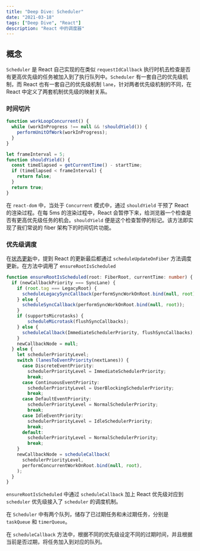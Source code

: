 ```yaml
---
title: "Deep Dive: Scheduler"
date: "2021-03-18"
tags: ["Deep Dive", "React"]
description: "React 中的调度器"
---
```


## 概念

`Scheduler` 是 React 自己实现的在类似 `requestIdCallback` 执行时机去检查是否有更高优先级的任务被加入到了执行队列中。`Scheduler` 有一套自己的优先级机制，而 React 也有一套自己的优先级机制 `lane`，针对两者优先级机制的不同，在 React 中定义了两套机制优先级的映射关系。

### 时间切片

```ts
function workLoopConcurrent() {
  while (workInProgress !== null && !shouldYield()) {
    performUnitOfWork(workInProgress);
  }
}

let frameInterval = 5;
function shouldYield() {
  const timeElapsed = getCurrentTime() - startTime;
  if (timeElapsed < frameInterval) {
    return false;
  }
  return true;
}
```

在 `react-dom` 中，当处于 `Concurrent` 模式中，通过 `shouldYield` 干预了 React 的渲染过程。在每 5ms 的渲染过程中，React 会暂停下来，给浏览器一个检查是否有更高优先级任务的机会。`shouldYield` 便是这个检查暂停的标记。该方法即实现了我们常说的 fiber 架构下的时间切片功能。

### 优先级调度

在[状态更新](/react/rerender)中，提到 React 的更新最后都通过 `scheduleUpdateOnFiber` 方法调度更新。在方法中调用了 `ensureRootIsScheduled` 

```ts
function ensureRootIsScheduled(root: FiberRoot, currentTime: number) {
  if (newCallbackPriority === SyncLane) {
    if (root.tag === LegacyRoot) {
      scheduleLegacySyncCallback(performSyncWorkOnRoot.bind(null, root));
    } else {
      scheduleSyncCallback(performSyncWorkOnRoot.bind(null, root));
    }
    if (supportsMicrotasks) {
        scheduleMicrotask(flushSyncCallbacks);
    } else {
      scheduleCallback(ImmediateSchedulerPriority, flushSyncCallbacks);
    }
    newCallbackNode = null;
  } else {
    let schedulerPriorityLevel;
    switch (lanesToEventPriority(nextLanes)) {
      case DiscreteEventPriority:
        schedulerPriorityLevel = ImmediateSchedulerPriority;
        break;
      case ContinuousEventPriority:
        schedulerPriorityLevel = UserBlockingSchedulerPriority;
        break;
      case DefaultEventPriority:
        schedulerPriorityLevel = NormalSchedulerPriority;
        break;
      case IdleEventPriority:
        schedulerPriorityLevel = IdleSchedulerPriority;
        break;
      default:
        schedulerPriorityLevel = NormalSchedulerPriority;
        break;
    }
    newCallbackNode = scheduleCallback(
      schedulerPriorityLevel,
      performConcurrentWorkOnRoot.bind(null, root),
    );
  }
}
```

`ensureRootIsScheduled` 中通过 `scheduleCallback` 加上 React 优先级对应到 `scheduler` 优先级接入了 `scheduler` 的调度机制。

在 `Scheduler` 中有两个队列，储存了已过期任务和未过期任务，分别是 `taskQueue` 和 `timerQueue`。

在 `scheduleCallback` 方法中，根据不同的优先级设定不同的过期时间，并且根据当前是否过期，将任务加入到对应的队列。

